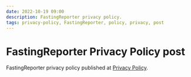 ```yaml
---
date: 2022-10-19 09:00
description: FastingReporter privacy policy.
tags: privacy-policy, FastingReporter, policy, privacy, post
---
```

# FastingReporter Privacy Policy post

FastingReporter privacy policy published at [Privacy Policy](/fastingreporter-privacy-policy).
